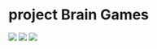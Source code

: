 # project Brain Games
<a href="https://codeclimate.com/github/i-obr/project-lvl1-s98"><img src="https://codeclimate.com/github/i-obr/project-lvl1-s98/badges/gpa.svg" /></a>
<a href="https://codeclimate.com/github/i-obr/project-lvl1-s98/coverage"><img src="https://codeclimate.com/github/i-obr/project-lvl1-s98/badges/coverage.svg" /></a>
<a href="https://codeclimate.com/github/i-obr/project-lvl1-s98"><img src="https://codeclimate.com/github/i-obr/project-lvl1-s98/badges/issue_count.svg" /></a>
